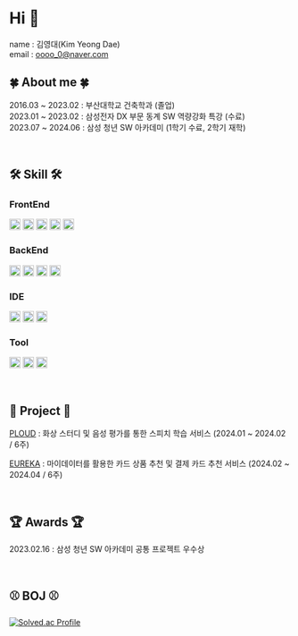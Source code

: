 # Hi 👋

name : 김영대(Kim Yeong Dae)</br>
email : oooo_0@naver.com

## :four_leaf_clover: About me :four_leaf_clover:
2016.03 ~ 2023.02 : 부산대학교 건축학과 (졸업)</br>
2023.01 ~ 2023.02 : 삼성전자 DX 부문 동계 SW 역량강화 특강 (수료)</br>
2023.07 ~ 2024.06 : 삼성 청년 SW 아카데미 (1학기 수료, 2학기 재학)

<br />

## :hammer_and_wrench: Skill :hammer_and_wrench:

### FrontEnd
<img src="https://img.shields.io/badge/html5-E34F26?style=for-the-badge&logo=css3&logoColor=white" height="20"> <img src="https://img.shields.io/badge/css3-1572B6?style=for-the-badge&logo=css3&logoColor=white" height="20"> <img src="https://img.shields.io/badge/javascript-F7DF1E?style=for-the-badge&logo=javascript&logoColor=black" height="20"> <img src="https://img.shields.io/badge/vue.js-4FC08D?style=for-the-badge&logo=vue.js&logoColor=white" height="20"> <img src="https://img.shields.io/badge/react-61DAFB?style=for-the-badge&logo=react&logoColor=black" height="20">

### BackEnd
<img src="https://img.shields.io/badge/java-007396?style=for-the-badge&logo=java&logoColor=white" height="20"> <img src="https://img.shields.io/badge/springboot-6DB33F?style=for-the-badge&logo=springboot&logoColor=white" height="20"> <img src="https://img.shields.io/badge/mysql-4479A1?style=for-the-badge&logo=mysql&logoColor=white" height="20"> <img src="https://img.shields.io/badge/jpa hibernate-B6A975?style=for-the-badge&logo=hibernate&logoColor=white" height="20"> 

### IDE
<img src="https://img.shields.io/badge/eclipseide-39305E?style=for-the-badge&logo=eclipseide&logoColor=white" height="20"> <img src="https://img.shields.io/badge/intellijidea-000000?style=for-the-badge&logo=intellijidea&logoColor=white" height="20"> <img src="https://img.shields.io/badge/visualstudiocode-3AA4EA?style=for-the-badge&logo=visualstudiocode&logoColor=white" height="20">

### Tool
<img src="https://img.shields.io/badge/jira-0052CC?style=for-the-badge&logo=jirasoftware&logoColor=white" height="20"> <img src="https://img.shields.io/badge/gerrit-A5F7A5?style=for-the-badge&logo=gerrit&logoColor=white" height="20"> <img src="https://img.shields.io/badge/notion-000000?style=for-the-badge&logo=notion&logoColor=white" height="20">

<br />

## :art: Project :art:

[PLOUD](https://github.com/0dyk/ploud) : 화상 스터디 및 음성 평가를 통한 스피치 학습 서비스 (2024.01 ~ 2024.02 / 6주)

[EUREKA](https://github.com/0dyk/eureka) : 마이데이터를 활용한 카드 상품 추천 및 결제 카드 추천 서비스 (2024.02 ~ 2024.04 / 6주)

<br />

## :trophy: Awards :trophy:
2023.02.16 : 삼성 청년 SW 아카데미 공통 프로젝트 우수상

<br />

## :baseball: BOJ :baseball:
[![Solved.ac Profile](http://mazassumnida.wtf/api/v2/generate_badge?boj=zerodyk)](https://solved.ac/zerodyk/)
